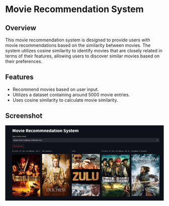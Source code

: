 
# Movie Recommendation System

## Overview
This movie recommendation system is designed to provide users with movie recommendations based on the similarity between movies. The system utilizes cosine similarity to identify movies that are closely related in terms of their features, allowing users to discover similar movies based on their preferences.

## Features
- Recommend movies based on user input.
- Utilizes a dataset containing around 5000 movie entries.
- Uses cosine similarity to calculate movie similarity.

## Screenshot

![image](movie_rec_system.png)
